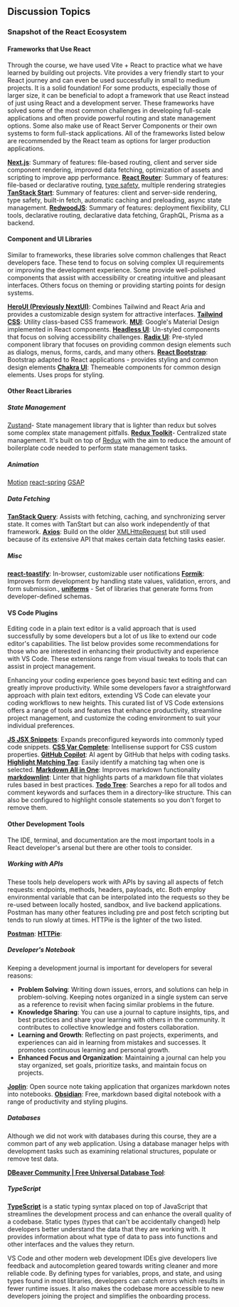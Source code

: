 ## Discussion Topics

### Snapshot of the React Ecosystem

#### Frameworks that Use React

Through the course, we have used Vite + React to practice what we have learned by building out projects. Vite provides a very friendly start to your React journey and can even be used successfully in small to medium projects. It is a solid foundation! For some products, especially those of larger size, it can be beneficial to adopt a framework that use React instead of just using React and a development server. These frameworks have solved some of the most common challenges in developing full-scale applications and often provide powerful routing and state management options. Some also make use of React Server Components or their own systems to form full-stack applications. All of the frameworks listed below are recommended by the React team as options for larger production applications.

**[Next.js](https://nextjs.org/docs)**: Summary of features: file-based routing, client and server side component rendering, improved data fetching, optimization of assets and scripting to improve app performance.
**[React Router](https://reactrouter.com/start/framework/installation)**: Summary of features: file-based or declarative routing, [type safety](https://en.wikipedia.org/wiki/Type_safety), multiple rendering strategies
**[TanStack Start](https://tanstack.com/start/latest)**: Summary of features: client and server-side rendering, type safety, built-in fetch, automatic caching and preloading, async state management.
**[RedwoodJS](https://redwoodjs.com/)**: Summary of features: deployment flexibility, CLI tools, declarative routing, declarative data fetching, GraphQL, Prisma as a backend.

#### Component and UI Libraries

Similar to frameworks, these libraries solve common challenges that React developers face. These tend to focus on solving complex UI requirements or improving the development experience. Some provide well-polished components that assist with accessibility or creating intuitive and pleasant interfaces. Others focus on theming or providing starting points for design systems.

**[HeroUI (Previously NextUI)](https://www.heroui.com/docs/guide/introduction)**: Combines Tailwind and React Aria and provides a customizable design system for attractive interfaces.
**[Tailwind CSS](https://v2.tailwindcss.com/docs)**: Utility class-based CSS framework.
**[MUI](https://mui.com/)**: Google's Material Design implemented in React components.
**[Headless UI](https://headlessui.com/)**: Un-styled components that focus on solving accessibility challenges.
**[Radix UI](https://www.radix-ui.com/)**: Pre-styled component library that focuses on providing common design elements such as dialogs, menus, forms, cards, and many others.
**[React Bootstrap](https://react-bootstrap.netlify.app/)**: Bootstrap adapted to React applications - provides styling and common design elements
**[Chakra UI](https://chakra-ui.com/)**: Themeable components for common design elements. Uses props for styling.

#### Other React Libraries

##### State Management

[Zustand](https://zustand.docs.pmnd.rs/getting-started/introduction)- State management library that is lighter than redux but solves some complex state management pitfalls.
**[Redux Toolkit](https://redux-toolkit.js.org/introduction/getting-started)**- Centralized state management. It's built on top of [Redux](https://redux.js.org/) with the aim to reduce the amount of boilerplate code needed to perform state management tasks.

##### Animation

[Motion](https://github.com/motiondivision/motion)
[react-spring](https://www.react-spring.dev/)
[GSAP](https://gsap.com/)

##### Data Fetching

**[TanStack Query](https://tanstack.com/query/latest/docs/framework/react/overview)**: Assists with fetching, caching, and synchronizing server state. It comes with TanStart but can also work independently of that framework.
**[Axios](https://axios-http.com/docs/intro)**: Build on the older [XMLHttpRequest](https://developer.mozilla.org/en-US/docs/Web/API/XMLHttpRequest) but still used because of its extensive API that makes certain data fetching tasks easier.

##### Misc

**[react-toastify](https://www.npmjs.com/package/react-toastify)**: In-browser, customizable user notifications
**[Formik](https://formik.org/)**: Improves form development by handling state values, validation, errors, and form submission.,
**[uniforms](https://uniforms.tools/)** - Set of libraries that generate forms from developer-defined schemas.

#### VS Code Plugins

Editing code in a plain text editor is a valid approach that is used successfully by some developers but a lot of us like to extend our code editor's capabilities. The list below provides some recommendations for those who are interested in enhancing their productivity and experience with VS Code. These extensions range from visual tweaks to tools that can assist in project management.

Enhancing your coding experience goes beyond basic text editing and can greatly improve productivity. While some developers favor a straightforward approach with plain text editors, extending VS Code can elevate your coding workflows to new heights. This curated list of VS Code extensions offers a range of tools and features that enhance productivity, streamline project management, and customize the coding environment to suit your individual preferences.

**[JS JSX Snippets](https://marketplace.visualstudio.com/items?itemName=skyran.js-jsx-snippets)**: Expands preconfigured keywords into commonly typed code snippets.
**[CSS Var Complete](https://marketplace.visualstudio.com/items?itemName=phoenisx.cssvar)**: Intellisense support for CSS custom properties.
**[GitHub Copilot](https://marketplace.visualstudio.com/items?itemName=GitHub.copilot)**: AI agent by GitHub that helps with coding tasks.
**[Highlight Matching Tag](https://marketplace.visualstudio.com/items?itemName=vincaslt.highlight-matching-tag)**: Easily identify a matching tag when one is selected.
**[Markdown All in One](https://marketplace.visualstudio.com/items?itemName=yzhang.markdown-all-in-one)**: Improves markdown functionality
**[markdownlint](https://marketplace.visualstudio.com/items?itemName=DavidAnson.vscode-markdownlint)**: Linter that highlights parts of a markdown file that violates rules based in best practices.
**[Todo Tree](https://marketplace.visualstudio.com/items?itemName=Gruntfuggly.todo-tree)**: Searches a repo for all todos and comment keywords and surfaces them in a directory-like structure. This can also be configured to highlight console statements so you don't forget to remove them.

#### Other Development Tools

The IDE, terminal, and documentation are the most important tools in a React developer's arsenal but there are other tools to consider.

##### Working with APIs

These tools help developers work with APIs by saving all aspects of fetch requests: endpoints, methods, headers, payloads, etc. Both employ environmental variable that can be interpolated into the requests so they be re-used between locally hosted, sandbox, and live backend applications. Postman has many other features including pre and post fetch scripting but tends to run slowly at times. HTTPie is the lighter of the two listed.

**[Postman](https://www.postman.com/)**:
**[HTTPie](https://httpie.io/desktop)**:

##### Developer's Notebook

Keeping a development journal is important for developers for several reasons:

- **Problem Solving**: Writing down issues, errors, and solutions can help in problem-solving. Keeping notes organized in a single system can serve as a reference to revisit when facing similar problems in the future.
- **Knowledge Sharing**: You can use a journal to capture insights, tips, and best practices and share your learning with others in the community. It contributes to collective knowledge and fosters collaboration.
- **Learning and Growth**: Reflecting on past projects, experiments, and experiences can aid in learning from mistakes and successes. It promotes continuous learning and personal growth.
- **Enhanced Focus and Organization**: Maintaining a journal can help you stay organized, set goals, prioritize tasks, and maintain focus on projects.

**[Joplin](https://joplinapp.org/)**: Open source note taking application that organizes markdown notes into notebooks.
**[Obsidian](https://obsidian.md/)**: Free, markdown based digital notebook with a range of productivity and styling plugins.

##### Databases

Although we did not work with databases during this course, they are a common part of any web application. Using a database manager helps with development tasks such as examining relational structures, populate or remove test data.

**[DBeaver Community | Free Universal Database Tool](https://dbeaver.io/)**:

##### TypeScript

**[TypeScript](https://www.typescriptlang.org/)** is a static typing syntax placed on top of JavaScript that streamlines the development process and can enhance the overall quality of a codebase. Static types (types that can't be accidentally changed) help developers better understand the data that they are working with. It provides information about what type of data to pass into functions and other interfaces and the values they return.

VS Code and other modern web development IDEs give developers live feedback and autocompletion geared towards writing cleaner and more reliable code. By defining types for variables, props, and state, and using types found in most libraries, developers can catch errors which results in fewer runtime issues. It also makes the codebase more accessible to new developers joining the project and simplifies the onboarding process.
